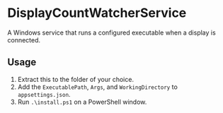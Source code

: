# DisplayCountWatcherService

A Windows service that runs a configured executable when a display is connected.

## Usage
1. Extract this to the folder of your choice.
1. Add the `ExecutablePath`, `Args`, and `WorkingDirectory` to `appsettings.json`.
1. Run `.\install.ps1` on a PowerShell window.